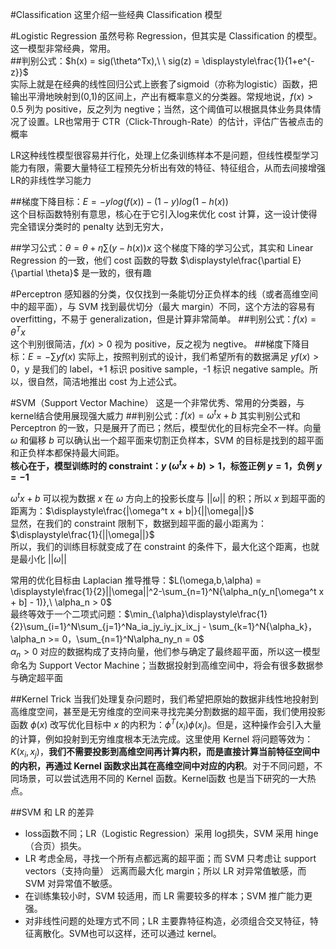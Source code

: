 #Classification
这里介绍一些经典 Classification 模型

#Logistic Regression
虽然号称 Regression，但其实是 Classification 的模型。这一模型非常经典，常用。  
##判别公式：$h(x) = sig(\theta^Tx),\ \ sig(z) = \displaystyle\frac{1}{1+e^{-z}}$  
实际上就是在经典的线性回归公式上嵌套了sigmoid（亦称为logistic）函数，把输出平滑地映射到(0,1)的区间上，产出有概率意义的分类器。常规地说，$f(x) > 0.5$ 列为 positive，反之列为 negtive；当然，这个阈值可以根据具体业务具体情况了设置。LR也常用于 CTR（Click-Through-Rate）的估计，评估广告被点击的概率  

LR这种线性模型很容易并行化，处理上亿条训练样本不是问题，但线性模型学习能力有限，需要大量特征工程预先分析出有效的特征、特征组合，从而去间接增强LR的非线性学习能力  

##梯度下降目标：$E = -ylog(f(x))-(1-y)log(1-h(x))$  
这个目标函数特别有意思，核心在于它引入log来优化 cost 计算，这一设计使得完全错误分类时的 penalty 达到无穷大，  

##学习公式：$\theta = \theta + \eta \sum{(y-h(x))x}$
这个梯度下降的学习公式，其实和 Linear Regression 的一致，他们 cost 函数的导数  $\displaystyle\frac{\partial E}{\partial \theta}$ 是一致的，很有趣

#Perceptron
感知器的分类，仅仅找到一条能切分正负样本的线（或者高维空间中的超平面），与 SVM 找到最优切分（最大 margin）不同，这个方法的容易有 overfitting，不易于 generalization，但是计算非常简单。
##判别公式：$f(x) = \theta^Tx$  
这个判别很简洁，$f(x) > 0$ 视为 positive，反之视为 negtive。
##梯度下降目标：$E = -\sum{yf(x)}$
实际上，按照判别式的设计，我们希望所有的数据满足 $yf(x) > 0$，y 是我们的 label，+1 标识 positive sample，-1 标识 negative sample。所以，很自然，简洁地推出 cost 为上述公式。

#SVM（Support Vector Machine）
这是一个非常优秀、常用的分类器，与kernel结合使用展现强大威力
##判别公式：$f(x) = \omega^t x + b$
其实判别公式和 Perceptron 的一致，只是展开了而已；然后，模型优化的目标完全不一样。向量 $\omega$ 和偏移 $b$ 可以确认出一个超平面来切割正负样本，SVM 的目标是找到的超平面和正负样本都保持最大间距。  
**核心在于，模型训练时的 constraint：$y\ (\omega^t x + b) > 1$，标签正例 $y = 1$，负例 $y = -1$**  
  
$\omega^t x + b$ 可以视为数据 $x$ 在 $\omega$ 方向上的投影长度与 $||\omega||$ 的积；所以 $x$ 到超平面的距离为：$\displaystyle\frac{|\omega^t x + b|}{||\omega||}$  
显然，在我们的 constraint 限制下，数据到超平面的最小距离为：$\displaystyle\frac{1}{||\omega||}$  
所以，我们的训练目标就变成了在 constraint 的条件下，最大化这个距离，也就是最小化 $||\omega||$
  
常用的优化目标由 Laplacian 推导推导：$L(\omega,b,\alpha) = \displaystyle\frac{1}{2}||\omega||^2-\sum_{n=1}^N{\alpha_n(y_n[\omega^t x + b] - 1)},\ \alpha_n > 0$  
最终等效于一个二项式问题：$\min_{\alpha}\displaystyle\frac{1}{2}\sum_{i=1}^N\sum_{j=1}^Na_ia_jy_iy_jx_ix_j - \sum_{k=1}^N{\alpha_k}，\alpha_n >= 0，\sum_{n=1}^N\alpha_ny_n = 0$  
$\alpha_n > 0$ 对应的数据构成了支持向量，他们参与确定了最终超平面，所以这一模型命名为 Support Vector Machine；当数据投射到高维空间中，将会有很多数据参与确定超平面

##Kernel Trick
当我们处理复杂问题时，我们希望把原始的数据非线性地投射到高维度空间，甚至是无穷维度的空间来寻找完美分割数据的超平面，我们使用投影函数 $\phi(x)$ 改写优化目标中 $x$ 的内积为：$\phi^T(x_i)\phi(x_j)$。但是，这种操作会引入大量的计算，例如投射到无穷维度根本无法完成。这里使用 Kernel 将问题等效为：$K(x_i,x_j)$，**我们不需要投影到高维空间再计算内积，而是直接计算当前特征空间中的内积，再通过 Kernel 函数求出其在高维空间中对应的内积**。对于不同问题，不同场景，可以尝试选用不同的 Kernel 函数。Kernel函数 也是当下研究的一大热点。

##SVM 和 LR 的差异
- loss函数不同；LR（Logistic Regression）采用 log损失，SVM 采用 hinge（合页）损失。
- LR 考虑全局，寻找一个所有点都远离的超平面；而 SVM 只考虑让 support vectors（支持向量） 远离而最大化 margin；所以 LR 对异常值敏感，而 SVM 对异常值不敏感。
- 在训练集较小时，SVM 较适用，而 LR 需要较多的样本；SVM 推广能力更强。
- 对非线性问题的处理方式不同；LR 主要靠特征构造，必须组合交叉特征，特征离散化。SVM也可以这样，还可以通过 kernel。






